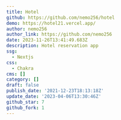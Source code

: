 ```yaml
---
title: Hotel
github: https://github.com/nemo256/hotel
demo: https://hotel21.vercel.app/
author: nemo256
author_link: https://github.com/nemo256
date: 2023-11-26T13:41:49.683Z
description: Hotel reservation app
ssg:
  - Nextjs
css:
  - Chakra
cms: []
category: []
draft: false
publish_date: '2021-12-23T18:13:18Z'
update_date: '2023-04-06T13:30:46Z'
github_star: 7
github_fork: 1
---
```

